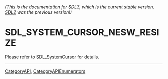 ###### (This is the documentation for SDL3, which is the current stable version. [SDL2](https://wiki.libsdl.org/SDL2/) was the previous version!)
# SDL_SYSTEM_CURSOR_NESW_RESIZE

Please refer to [SDL_SystemCursor](SDL_SystemCursor) for details.

----
[CategoryAPI](CategoryAPI), [CategoryAPIEnumerators](CategoryAPIEnumerators)

